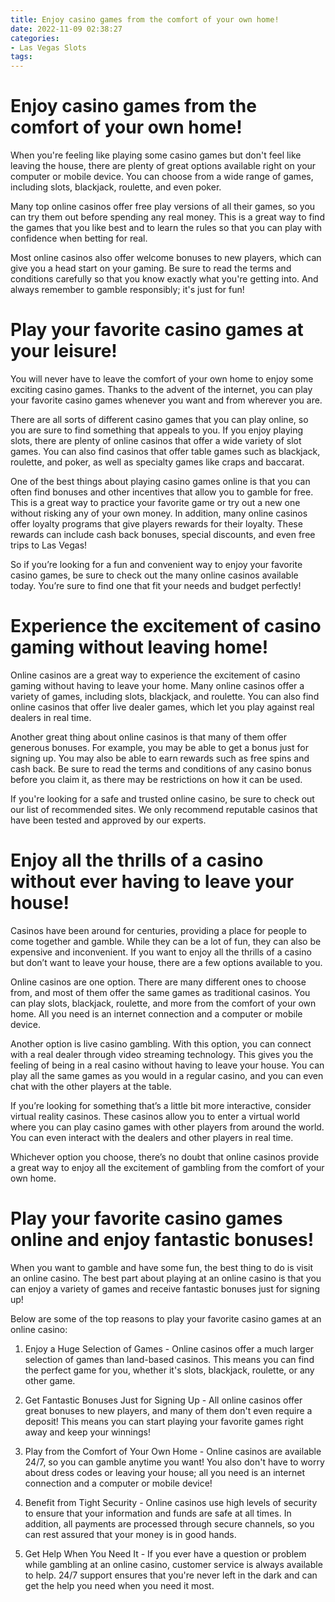 ```yaml
---
title: Enjoy casino games from the comfort of your own home!
date: 2022-11-09 02:38:27
categories:
- Las Vegas Slots
tags:
---
```



#  Enjoy casino games from the comfort of your own home!

When you're feeling like playing some casino games but don't feel like leaving the house, there are plenty of great options available right on your computer or mobile device. You can choose from a wide range of games, including slots, blackjack, roulette, and even poker.

Many top online casinos offer free play versions of all their games, so you can try them out before spending any real money. This is a great way to find the games that you like best and to learn the rules so that you can play with confidence when betting for real.

Most online casinos also offer welcome bonuses to new players, which can give you a head start on your gaming. Be sure to read the terms and conditions carefully so that you know exactly what you're getting into. And always remember to gamble responsibly; it's just for fun!

#  Play your favorite casino games at your leisure!

You will never have to leave the comfort of your own home to enjoy some exciting casino games. Thanks to the advent of the internet, you can play your favorite casino games whenever you want and from wherever you are.

There are all sorts of different casino games that you can play online, so you are sure to find something that appeals to you. If you enjoy playing slots, there are plenty of online casinos that offer a wide variety of slot games. You can also find casinos that offer table games such as blackjack, roulette, and poker, as well as specialty games like craps and baccarat.

One of the best things about playing casino games online is that you can often find bonuses and other incentives that allow you to gamble for free. This is a great way to practice your favorite game or try out a new one without risking any of your own money. In addition, many online casinos offer loyalty programs that give players rewards for their loyalty. These rewards can include cash back bonuses, special discounts, and even free trips to Las Vegas!

So if you’re looking for a fun and convenient way to enjoy your favorite casino games, be sure to check out the many online casinos available today. You’re sure to find one that fit your needs and budget perfectly!

#  Experience the excitement of casino gaming without leaving home!

Online casinos are a great way to experience the excitement of casino gaming without having to leave your home. Many online casinos offer a variety of games, including slots, blackjack, and roulette. You can also find online casinos that offer live dealer games, which let you play against real dealers in real time.

Another great thing about online casinos is that many of them offer generous bonuses. For example, you may be able to get a bonus just for signing up. You may also be able to earn rewards such as free spins and cash back. Be sure to read the terms and conditions of any casino bonus before you claim it, as there may be restrictions on how it can be used.

If you're looking for a safe and trusted online casino, be sure to check out our list of recommended sites. We only recommend reputable casinos that have been tested and approved by our experts.

#  Enjoy all the thrills of a casino without ever having to leave your house!

Casinos have been around for centuries, providing a place for people to come together and gamble. While they can be a lot of fun, they can also be expensive and inconvenient. If you want to enjoy all the thrills of a casino but don’t want to leave your house, there are a few options available to you.

Online casinos are one option. There are many different ones to choose from, and most of them offer the same games as traditional casinos. You can play slots, blackjack, roulette, and more from the comfort of your own home. All you need is an internet connection and a computer or mobile device.

Another option is live casino gambling. With this option, you can connect with a real dealer through video streaming technology. This gives you the feeling of being in a real casino without having to leave your house. You can play all the same games as you would in a regular casino, and you can even chat with the other players at the table.

If you’re looking for something that’s a little bit more interactive, consider virtual reality casinos. These casinos allow you to enter a virtual world where you can play casino games with other players from around the world. You can even interact with the dealers and other players in real time.

Whichever option you choose, there’s no doubt that online casinos provide a great way to enjoy all the excitement of gambling from the comfort of your own home.

#  Play your favorite casino games online and enjoy fantastic bonuses!

When you want to gamble and have some fun, the best thing to do is visit an online casino. The best part about playing at an online casino is that you can enjoy a variety of games and receive fantastic bonuses just for signing up!

Below are some of the top reasons to play your favorite casino games at an online casino:

1. Enjoy a Huge Selection of Games - Online casinos offer a much larger selection of games than land-based casinos. This means you can find the perfect game for you, whether it's slots, blackjack, roulette, or any other game.

2. Get Fantastic Bonuses Just for Signing Up - All online casinos offer great bonuses to new players, and many of them don't even require a deposit! This means you can start playing your favorite games right away and keep your winnings!

3. Play from the Comfort of Your Own Home - Online casinos are available 24/7, so you can gamble anytime you want! You also don't have to worry about dress codes or leaving your house; all you need is an internet connection and a computer or mobile device!

4. Benefit from Tight Security - Online casinos use high levels of security to ensure that your information and funds are safe at all times. In addition, all payments are processed through secure channels, so you can rest assured that your money is in good hands.

5. Get Help When You Need It - If you ever have a question or problem while gambling at an online casino, customer service is always available to help. 24/7 support ensures that you're never left in the dark and can get the help you need when you need it most.